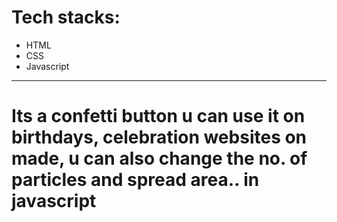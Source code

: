 # Tech stacks:
- HTML
- CSS
- Javascript
----
# Its a confetti button u can use it on birthdays, celebration websites on made, u can also change the no. of particles and spread area.. in javascript

